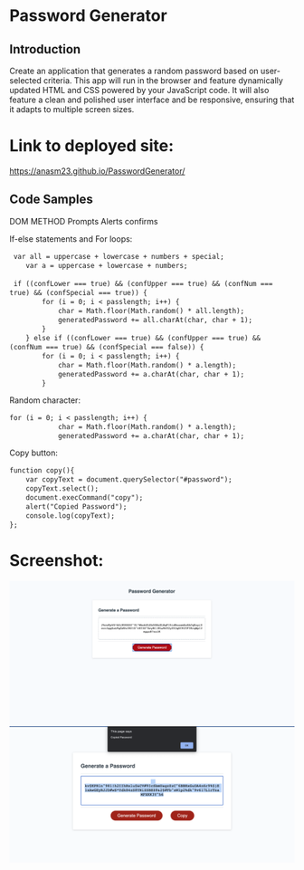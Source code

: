 # Password Generator

## Introduction

Create an application that generates a random password based on user-selected criteria. This app will run in the browser and feature dynamically updated HTML and CSS powered by your JavaScript code. It will also feature a clean and polished user interface and be responsive, ensuring that it adapts to multiple screen sizes.

# Link to deployed site: 
https://anasm23.github.io/PasswordGenerator/

## Code Samples
DOM METHOD
Prompts Alerts confirms

If-else statements and For loops:
```
 var all = uppercase + lowercase + numbers + special;
    var a = uppercase + lowercase + numbers;

 if ((confLower === true) && (confUpper === true) && (confNum === true) && (confSpecial === true)) {
        for (i = 0; i < passlength; i++) {
            char = Math.floor(Math.random() * all.length);
            generatedPassword += all.charAt(char, char + 1);
        }
    } else if ((confLower === true) && (confUpper === true) && (confNum === true) && (confSpecial === false)) {
        for (i = 0; i < passlength; i++) {
            char = Math.floor(Math.random() * a.length);
            generatedPassword += a.charAt(char, char + 1);
        }

```
Random character:
```
for (i = 0; i < passlength; i++) {
            char = Math.floor(Math.random() * a.length);
            generatedPassword += a.charAt(char, char + 1);
```
Copy button:
```
function copy(){
    var copyText = document.querySelector("#password");
    copyText.select();
    document.execCommand("copy");
    alert("Copied Password");
    console.log(copyText);
};
```

# Screenshot:
<img src="https://raw.githubusercontent.com/anasm23/PasswordGenerator/main/Assets/PasswordGen%20SS.png">
<br>
<img src="./Assets/Passwordgenerator07:19:21.png">


